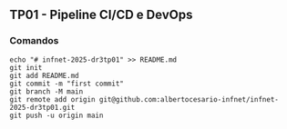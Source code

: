 ## TP01 - Pipeline CI/CD e DevOps

### Comandos
```
echo "# infnet-2025-dr3tp01" >> README.md
git init
git add README.md
git commit -m "first commit"
git branch -M main
git remote add origin git@github.com:albertocesario-infnet/infnet-2025-dr3tp01.git
git push -u origin main
```